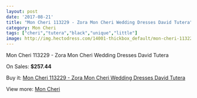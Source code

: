 ```yaml
---
layout: post
date: '2017-08-21'
title: "Mon Cheri 113229 - Zora Mon Cheri Wedding Dresses David Tutera"
category: Mon Cheri
tags: ["cheri","tutera","black","unique","little"]
image: http://img.hectodress.com/14001-thickbox_default/mon-cheri-113229-zora-mon-cheri-wedding-dresses-david-tutera.jpg
---
```

Mon Cheri 113229 - Zora Mon Cheri Wedding Dresses David Tutera

On Sales: **$257.44**
<a href="https://www.hectodress.com/mon-cheri/6806-mon-cheri-113229-zora-mon-cheri-wedding-dresses-david-tutera.html"><amp-img layout="responsive" width="600" height="600" src="//img.hectodress.com/14001-thickbox_default/mon-cheri-113229-zora-mon-cheri-wedding-dresses-david-tutera.jpg" alt="Mon Cheri 113229 - Zora Mon Cheri Wedding Dresses David Tutera 0" /></a>
<a href="https://www.hectodress.com/mon-cheri/6806-mon-cheri-113229-zora-mon-cheri-wedding-dresses-david-tutera.html"><amp-img layout="responsive" width="600" height="600" src="//img.hectodress.com/14002-thickbox_default/mon-cheri-113229-zora-mon-cheri-wedding-dresses-david-tutera.jpg" alt="Mon Cheri 113229 - Zora Mon Cheri Wedding Dresses David Tutera 1" /></a>

Buy it: [Mon Cheri 113229 - Zora Mon Cheri Wedding Dresses David Tutera](https://www.hectodress.com/mon-cheri/6806-mon-cheri-113229-zora-mon-cheri-wedding-dresses-david-tutera.html "Mon Cheri 113229 - Zora Mon Cheri Wedding Dresses David Tutera")

View more: [Mon Cheri](https://www.hectodress.com/118-mon-cheri "Mon Cheri")